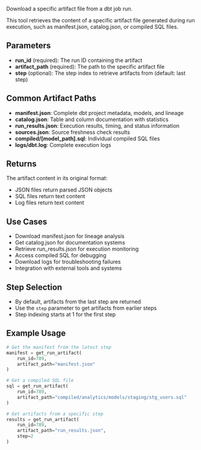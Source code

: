 Download a specific artifact file from a dbt job run.

This tool retrieves the content of a specific artifact file generated during run execution, such as manifest.json, catalog.json, or compiled SQL files.

## Parameters

- **run_id** (required): The run ID containing the artifact
- **artifact_path** (required): The path to the specific artifact file
- **step** (optional): The step index to retrieve artifacts from (default: last step)

## Common Artifact Paths

- **manifest.json**: Complete dbt project metadata, models, and lineage
- **catalog.json**: Table and column documentation with statistics
- **run_results.json**: Execution results, timing, and status information
- **sources.json**: Source freshness check results
- **compiled/[model_path].sql**: Individual compiled SQL files
- **logs/dbt.log**: Complete execution logs

## Returns

The artifact content in its original format:
- JSON files return parsed JSON objects
- SQL files return text content
- Log files return text content

## Use Cases

- Download manifest.json for lineage analysis
- Get catalog.json for documentation systems
- Retrieve run_results.json for execution monitoring
- Access compiled SQL for debugging
- Download logs for troubleshooting failures
- Integration with external tools and systems

## Step Selection

- By default, artifacts from the last step are returned
- Use the `step` parameter to get artifacts from earlier steps
- Step indexing starts at 1 for the first step

## Example Usage

```python
# Get the manifest from the latest step
manifest = get_run_artifact(
    run_id=789, 
    artifact_path="manifest.json"
)

# Get a compiled SQL file
sql = get_run_artifact(
    run_id=789, 
    artifact_path="compiled/analytics/models/staging/stg_users.sql"
)

# Get artifacts from a specific step
results = get_run_artifact(
    run_id=789,
    artifact_path="run_results.json",
    step=2
)
```
